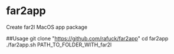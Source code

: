 # far2app
Create far2l MacOS app package

##Usage
git clone "https://github.com/rafuck/far2app"
cd far2app
./far2app.sh PATH_TO_FOLDER_WITH_far2l
